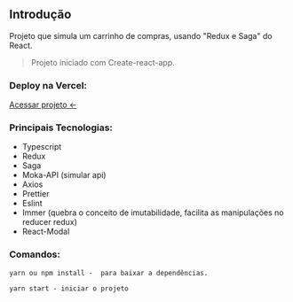 ## Introdução

Projeto que simula um carrinho de compras, usando "Redux e Saga" do React. 


> Projeto iniciado com Create-react-app.

### Deploy na Vercel: 

[Acessar projeto <-](https://vianuvem-teste.vercel.app/)


### Principais Tecnologias:

- Typescript
- Redux
- Saga
- Moka-API (simular api)
- Axios
- Prettier
- Eslint
- Immer (quebra o conceito de imutabilidade, facilita as manipulações no reducer redux)
- React-Modal

### Comandos:

```tsx
yarn ou npm install -  para baixar a dependências. 
```

```tsx
yarn start - iniciar o projeto
```

